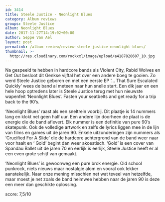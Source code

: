 ```yaml
---
id: 3414
title: Steele Justice - Neonlight Blues
category: Album reviews
groups: Steele Justice
album: Neonlight Blues
date: 2017-11-27T14:19:02+00:00
author: Seppe Van Ael
layout: post
permalink: /album-review/review-steele-justice-neonlight-blues/
thumbnail: >-
  http://res.cloudinary.com/rockxxl/image/upload/a4187820607_10.jpg
---
```

Na gespeeld te hebben in hardcore bands als Violent City, Rabid Wolves en Get Out besloot dit Genkse vijftal het over een andere boeg te gooien. Zo werd Steele Justice geboren en met een eerste EP ‘… That Sure Escalated Quickly’ wees de band al meteen naar hun snelle start. Een dik jaar en een hele hoop optredens later is Steele Justice terug met hun nieuwste wapenfeit ‘Neonlight Blues’. Fasten your seatbelts and get ready for a trip back to the 90’s.

‘Neonlight Blues’ raast als een sneltrein voorbij. Dit plaatje is 14 nummers lang en klokt net geen half uur. Een andere lijn doorheen de plaat is de energie die de band aflevert. Elk nummer is een definitie van pure 90’s skatepunk. Ook de volledige artwork en zelfs de lyrics liggen mee in de lijn van films en games uit de jaren 90. Enkele uitzonderingen zijn nummers als ‘Crucified For A Slide’ die de hardcore achtergrond van de band weer naar voor haalt en ‘ Gold’ begint dan weer akoestisch. ‘Gold’ is een cover van Spandau Ballet uit de jaren 70 en eerlijk is eerlijk, Steele Justice heeft er al een even grote schijf van gemaakt.

‘Neonlight Blues’ is gewoonweg een pure brok energie. Old school punkrock, niets nieuws maar nostalgie alom en vooral ook lekker aanstekelijk. Naar onze mening misschien net wat teveel van hetzelfde, maar moest je net zoals de band heimwee hebben naar de jaren 90 is deze een meer dan geschikte oplossing.

score: 7,5/10
